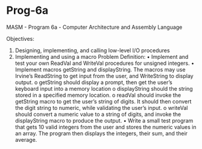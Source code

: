 # Prog-6a
MASM - Program 6a - Computer Architecture and Assembly Language

Objectives:
  1) Designing, implementing, and calling low-level I/O procedures
  2) Implementing and using a macro
Problem Definition:
  • Implement and test your own ReadVal and WriteVal procedures for unsigned integers.
  • Implement macros getString and displayString. The macros may use Irvine’s ReadString to get input from the user, and WriteString to display output.
      o getString should display a prompt, then get the user’s keyboard input into a memory location
      o displayString should the string stored in a specified memory location.
      o readVal should invoke the getString macro to get the user’s string of digits. It should then convert the digit string to numeric, while validating the user’s input.
      o writeVal should convert a numeric value to a string of digits, and invoke the displayString macro to produce the output.
  • Write a small test program that gets 10 valid integers from the user and stores the numeric values in an array. The program then displays the integers, their sum, and their average.

